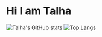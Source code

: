# Hi I am Talha
![Talha's GitHub stats](https://github-readme-stats.vercel.app/api?username=Talhaasan&show_icons=true&theme=radical)
[![Top Langs](https://github-readme-stats.vercel.app/api/top-langs/?username=Talhaasan&layout=compact)](https://github.com/Talhaasan/github-readme-stats)
